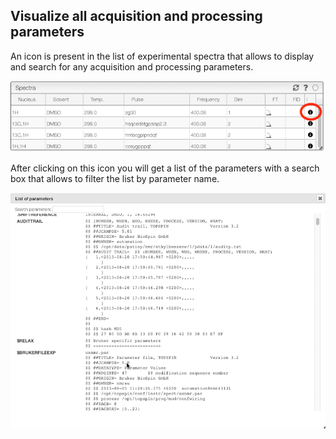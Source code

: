 ## Visualize all acquisition and processing parameters

An icon is present in the list of experimental spectra that allows to display and search for any acquisition and processing parameters.

![](list.png)

After clicking on this icon you will get a list of the parameters with a search box that allows to filter the list by parameter name.

![](parameters.gif)
